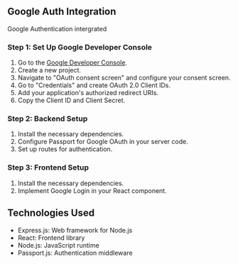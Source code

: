 ﻿## Google Auth Integration
Google Authentication intergrated
### Step 1: Set Up Google Developer Console
1. Go to the [Google Developer Console](https://console.developers.google.com/).
2. Create a new project.
3. Navigate to "OAuth consent screen" and configure your consent screen.
4. Go to "Credentials" and create OAuth 2.0 Client IDs.
5. Add your application's authorized redirect URIs.
6. Copy the Client ID and Client Secret.

### Step 2: Backend Setup
1. Install the necessary dependencies.
2. Configure Passport for Google OAuth in your server code.
3. Set up routes for authentication.

### Step 3: Frontend Setup
1. Install the necessary dependencies.
2. Implement Google Login in your React component.

## Technologies Used
- Express.js: Web framework for Node.js
- React: Frontend library
- Node.js: JavaScript runtime
- Passport.js: Authentication middleware
